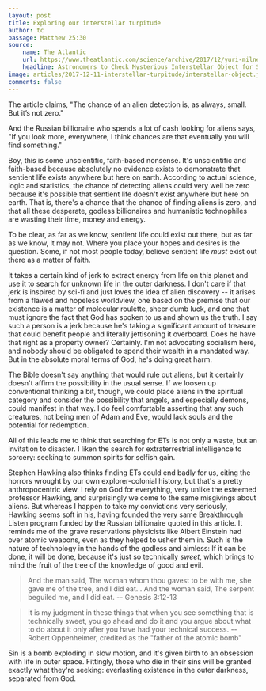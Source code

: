 ```yaml
---
layout: post
title: Exploring our interstellar turpitude
author: tc
passage: Matthew 25:30
source:
    name: The Atlantic
    url: https://www.theatlantic.com/science/archive/2017/12/yuri-milner-oumuamua-interstellar-asteroid/547985/
    headline: Astronomers to Check Mysterious Interstellar Object for Signs of Technology
image: articles/2017-12-11-interstellar-turpitude/interstellar-object.jpg
comments: false
---
```


The article claims, "The chance of an alien detection is, as always, small. But it’s not zero."

And the Russian billionaire who spends a lot of cash looking for aliens says, "If you look more, everywhere, I think chances are that eventually you will find something."

Boy, this is some unscientific, faith-based nonsense. It's unscientific and faith-based because absolutely no evidence exists to demonstrate that sentient life exists anywhere but here on earth. According to actual science, logic and statistics, the chance of detecting aliens could very well be zero because it's possible that sentient life doesn't exist anywhere but here on earth. That is, there's a chance that the chance of finding aliens is zero, and that all these desperate, godless billionaires and humanistic technophiles are wasting their time, money and energy.

To be clear, as far as we know, sentient life could exist out there, but as far as we know, it may not. Where you place your hopes and desires is the question. Some, if not most people today, believe sentient life *must* exist out there as a matter of faith.

It takes a certain kind of jerk to extract energy from life on this planet and use it to search for unknown life in the outer darkness. I don't care if that jerk is inspired by sci-fi and just loves the idea of alien discovery -- it arises from a flawed and hopeless worldview, one based on the premise that our existence is a matter of molecular roulette, sheer dumb luck, and one that must ignore the fact that God has spoken to us and shown us the truth. I say such a person is a jerk because he's taking a significant amount of treasure that could benefit people and literally jettisoning it overboard. Does he have that right as a property owner? Certainly. I'm not advocating socialism here, and nobody should be obligated to spend their wealth in a mandated way. But in the absolute moral terms of God, he's doing great harm.

The Bible doesn't say anything that would rule out aliens, but it certainly doesn't affirm the possibility in the usual sense. If we loosen up conventional thinking a bit, though, we could place aliens in the spiritual category and consider the possibility that angels, and especially demons, could manifest in that way. I do feel comfortable asserting that any such creatures, not being men of Adam and Eve, would lack souls and the potential for redemption.

All of this leads me to think that searching for ETs is not only a waste, but an invitation to disaster. I liken the search for extraterrestrial intelligence to sorcery: seeking to summon spirits for selfish gain.

Stephen Hawking also thinks finding ETs could end badly for us, citing the horrors wrought by our own explorer-colonial history, but that's a pretty anthropocentric view. I rely on God for everything, very unlike the esteemed professor Hawking, and surprisingly we come to the same misgivings about aliens. But whereas I happen to take my convictions very seriously, Hawking seems soft in his, having founded the very same Breakthrough Listen program funded by the Russian billionaire quoted in this article. It reminds me of the grave reservations physicists like Albert Einstein had over atomic weapons, even as they helped to usher them in. Such is the nature of technology in the hands of the godless and aimless: If it can be done, it will be done, because it's just so technically *sweet*, which brings to mind the fruit of the tree of the knowledge of good and evil.

> And the man said, The woman whom thou gavest to be with me, she gave me of the tree, and I did eat... And the woman said, The serpent beguiled me, and I did eat.
> -- Genesis 3:12-13

> It is my judgment in these things that when you see something that is technically sweet, you go ahead and do it and you argue about what to do about it only after you have had your technical success.
> -- Robert Oppenheimer, credited as the "father of the atomic bomb"

Sin is a bomb exploding in slow motion, and it's given birth to an obsession with life in outer space. Fittingly, those who die in their sins will be granted exactly what they're seeking: everlasting existence in the outer darkness, separated from God.

